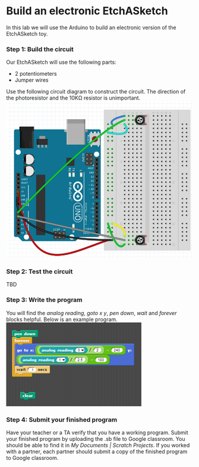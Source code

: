 # Build an electronic EtchASketch
In this lab we will use the Arduino to build an electronic version of the EtchASketch toy.

### Step 1: Build the circuit
Our EtchASketch will use the following parts:
- 2 potentiometers
- Jumper wires   
   
Use the following circuit diagram to construct the circuit. The direction of the photoresistor and the 10KΩ resistor is unimportant.   
![](EtchASketch.PNG)

### Step 2: Test the circuit
TBD

### Step 3: Write the program
You will find the *analog reading*, *goto x y*, *pen down*, *wait* and *forever* blocks helpful. Below is an example program.
![](EtchASketch2.PNG)

### Step 4: Submit your finished program
Have your teacher or a TA verify that you have a working program. Submit your finished program by uploading the .sb file to Google classroom. You should be able to find it in *My Documents | Scratch Projects*. If you worked with a partner, each partner should submit a copy of the finished program to Google classroom.
